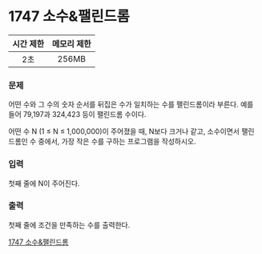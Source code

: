 # 1747 소수&팰린드롬

| 시간 제한 | 메모리 제한 |
| :-------: | :---------: |
|    2초    |    256MB    |

### 문제

어떤 수와 그 수의 숫자 순서를 뒤집은 수가 일치하는 수를 팰린드롬이라 부른다. 예를 들어 79,197과 324,423 등이 팰린드롬 수이다.

어떤 수 N (1 ≤ N ≤ 1,000,000)이 주어졌을 때, N보다 크거나 같고, 소수이면서 팰린드롬인 수 중에서, 가장 작은 수를 구하는 프로그램을 작성하시오.

### 입력

첫째 줄에 N이 주어진다.

### 출력

첫째 줄에 조건을 만족하는 수를 출력한다.

[1747 소수&팰린드롬](https://www.acmicpc.net/problem/1747)
